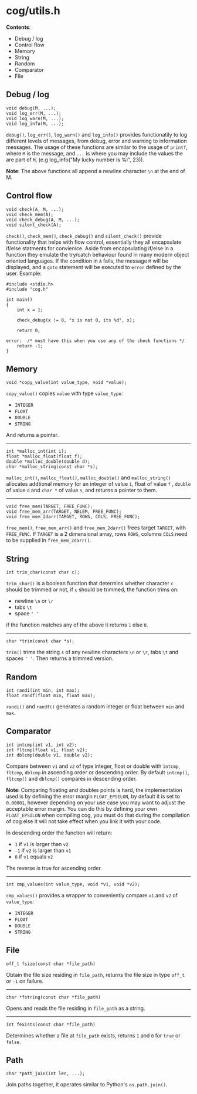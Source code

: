 # cog/utils.h

**Contents**:
- Debug / log
- Control flow
- Memory
- String
- Random
- Comparator
- File



## Debug / log

    void debug(M, ...);
    void log_err(M, ...);
    void log_warn(M, ...);
    void log_info(M, ...);

`debug()`, `log_err()`, `log_warn()` and `log_info()` provides functionatily to
log different levels of messages, from debug, error and warning to information
messages. The usage of these functions are similar to the usage of `printf`,
where `M` is the message, and `...` is where you may include the values the are
part of `M`, (e.g log_info("My lucky number is %i", 23)).

**Note**: The above functions all append a newline character `\n` at the end of
M.



## Control flow

    void check(A, M, ...);
    void check_mem(A);
    void check_debug(A, M, ...);
    void silent_check(A);

`check()`, `check_mem()`, `check_debug()` and `silent_check()` provide
functionality that helps with flow control, essentially they all encapsulate
if/else statments for convienice. Aside from encapsulating if/else in a
function they emulate the try/catch behaviour found in many modern object
oriented languages. If the condition in `A` fails, the message `M` will be
displayed, and a `goto` statement will be executed to `error` defined by the
user. Example:

    #include <stdio.h>
    #include "cog.h"

    int main()
    {
        int x = 1;

        check_debug(x != 0, "x is not 0, its %d", x);

        return 0;

    error:  /* must have this when you use any of the check functions */
        return -1;
    }




## Memory

    void *copy_value(int value_type, void *value);

`copy_value()` copies `value` with type `value_type`:

- `INTEGER`
- `FLOAT`
- `DOUBLE`
- `STRING`

And returns a pointer.


---

    int *malloc_int(int i);
    float *malloc_float(float f);
    double *malloc_double(double d);
    char *malloc_string(const char *s);

`malloc_int()`, `malloc_float()`, `malloc_double()` and `malloc_string()`
allocates addtional memory for an integer of value `i`, float of value `f` ,
`double` of value `d` and `char *` of value `s`, and returns a pointer to them.


---

    void free_mem(TARGET, FREE_FUNC);
    void free_mem_arr(TARGET, NELEM, FREE_FUNC);
    void free_mem_2darr(TARGET, ROWS, COLS, FREE_FUNC);

`free_mem()`, `free_mem_arr()` and `free_mem_2darr()` frees target `TARGET`,
with `FREE_FUNC`. If `TARGET` is a 2 dimensional array, rows `ROWS`, columns
`COLS` need to be supplied in `free_mem_2darr()`.



## String

    int trim_char(const char c);

`trim_char()` is a boolean function that determins whether character `c` should
be trimmed or not, if `c` should be trimmed, the function trims on:

- newline `\n` or `\r`
- tabs `\t`
- space `' '`

if the function matches any of the above it returns `1` else `0`.


---

    char *trim(const char *s);

`trim()` trims the string `s` of any newline characters `\n` or `\r`, tabs `\t`
and spaces `' '`. Then returns a trimmed version.



## Random

    int randi(int min, int max);
    float randf(float min, float max);

`randi()` and `randf()` generates a random integer or float between `min` and
`max`.



## Comparator

    int intcmp(int v1, int v2);
    int fltcmp(float v1, float v2);
    int dblcmp(double v1, double v2);

Compare between `v1` and `v2` of type integer, float or double with `intcmp`,
`fltcmp`, `dblcmp` in ascending order or descending order. By default
`intcmp()`, `fltcmp()` and `dblcmp()` compares in descending order.

**Note**: Comparing floating and doubles points is hard, the implementation
used is by defining the error margin `FLOAT_EPSILON`, by default it is set to
`0.00001`, however depending on your use case you may want to adjust the
acceptable error margin. You can do this by defining your own `FLOAT_EPSILON`
when compiling cog, you must do that during the compilation of cog else it will
not take effect when you link it with your code.

In descending order the function will return:

- `1` if `v1` is larger than `v2`
- `-1` if `v2` is larger than `v1`
- `0` if `v1` equals `v2`

The reverse is true for ascending order.


---

    int cmp_values(int value_type, void *v1, void *v2);

`cmp_values()` provides a wrapper to conveniently compare `v1` and `v2` of
`value_type`:

- `INTEGER`
- `FLOAT`
- `DOUBLE`
- `STRING`


## File

    off_t fsize(const char *file_path)

Obtain the file size residing in `file_path`, returns the file size in type
`off_t` or `-1` on failure.

---

    char *fstring(const char *file_path)

Opens and reads the file residing in `file_path` as a string.

---

    int fexists(const char *file_path)

Determines whether a file at `file_path` exists, returns `1` and `0` for `true`
or `false`.


## Path

    char *path_join(int len, ...);

Join paths together, it operates similar to Python's `os.path.join()`.
